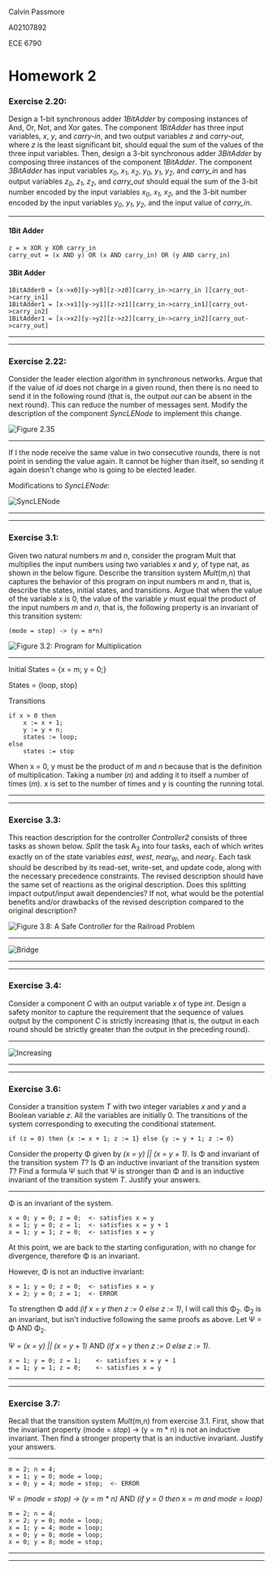 Calvin Passmore

A02107892

ECE 6790

# Homework 2

### __Exercise 2.20__:
Design a 1-bit synchronous adder *1BitAdder* by composing instances of And, Or, Not, and Xor gates.
The component *1BitAdder* has three input variables, *x*, *y*, and _carry-in_, and two output variables *z* and *carry-out*, where *z* is the least significant bit, should equal the sum of the values of the three input variables.
Then, design a 3-bit synchronous adder *3BitAdder* by composing three instances of the component *1BitAdder*. The component *3BitAdder* has input variables *x<sub>0</sub>*, *x<sub>1</sub>*, *x<sub>2</sub>*, *y<sub>0</sub>*, *y<sub>1</sub>*, *y<sub>2</sub>*, and *carry_in* and has output variables *z<sub>0</sub>*, *z<sub>1</sub>*, *z<sub>2</sub>*, and *carry_out* should equal the sum of the 3-bit number encoded by the input variables *x<sub>0</sub>*, *x<sub>1</sub>*,  *x<sub>2</sub>*, and the 3-bit number encoded by the input variables *y<sub>0</sub>*, *y<sub>1</sub>*, *y<sub>2</sub>*, and the input value of *carry_in*.
___
#### 1Bit Adder

    z = x XOR y XOR carry_in
    carry_out = (x AND y) OR (x AND carry_in) OR (y AND carry_in)

#### 3Bit Adder

    1BitAdder0 = [x->x0][y->y0][z->z0][carry_in->carry_in ][carry_out->carry_in1]
    1BitAdder1 = [x->x1][y->y1][z->z1][carry_in->carry_in1][carry_out->carry_in2]
    1BitAdder1 = [x->x2][y->y2][z->z2][carry_in->carry_in2][carry_out->carry_out]
___
___
<div style="page-break-after: always;"></div>

### __Exercise 2.22__:
Consider the leader election algorithm in synchronous networks.
Argue that if the value of *id* does not charge in a given round, then there is no need to send it in the following round (that is, the output *out* can be absent in the next round).
This can reduce the number of messages sent.
Modify the description of the component *SyncLENode* to implement this change.

![Figure 2.35](./Figure2.35.png)
___

If I the node receive the same value in two consecutive rounds, there is not point in sending the value again.
It cannot be higher than itself, so sending it again doesn't change who is going to be elected leader.

Modifications to *SyncLENode*:

![SyncLENode](./SyncLENode.drawio.png)

___
___
<div style="page-break-after: always;"></div>

### __Exercise 3.1__:
Given two natural numbers *m* and *n*, consider the program Mult that multiplies the input numbers using two variables *x* and *y*, of type nat, as shown in the below figure.
Describe the transition system *Mult*(m,n) that captures the behavior of this program on input numbers *m* and *n*, that is, describe the states, initial states, and transitions.
Argue that when the value of the variable *x* is 0, the value of the variable *y* must equal the product of the input numbers *m* and *n*, that is, the following property is an invariant of this transition system:

```
(mode = stop) -> (y = m*n)
```
![Figure 3.2: Program for Multiplication](./Figure3.2.png)
___

Initial States = {x = m; y = 0;}

States = {loop, stop}

Transitions

    if x > 0 then
        x := x + 1;
        y := y + n;
        states := loop;
    else
        states := stop

When x = 0, y must be the product of *m* and *n* because that is the definition of multiplication. Taking a number (*n*) and adding it to itself a number of times (*m*). x is set to the number of times and y is counting the running total.
___
___
<div style="page-break-after: always;"></div>

### __Exercise 3.3__:
This reaction description for the controller *Controller2* consists of three tasks as shown below.
*Split* the task A<sub>3</sub> into four tasks, each of which writes exactly on of the state variables *east*, *west*, *near<sub>W</sub>*, and *near<sub>E</sub>*.
Each task should be described by its read-set, write-set, and update code, along with the necessary precedence constraints.
The revised description should have the same set of reactions as the original description.
Does this splitting impact output/input await dependencies?
If not, what would be the potential benefits and/or drawbacks of the revised description compared to the original description?

![Figure 3.8: A Safe Controller for the Railroad Problem](./Figure3.8.png)
___

![Bridge](./Bridge.drawio.png)
___
___
<div style="page-break-after: always;"></div>

### __Exercise 3.4__:
Consider a component *C* with an output variable *x* of type *int*.
Design a safety monitor to capture the requirement that the sequence of values output by the component *C* is strictly increasing (that is, the output in each round should be strictly greater than the output in the preceding round).
___

![Increasing](./increasing.drawio.png)
___
___
<div style="page-break-after: always;"></div>

### __Exercise 3.6__:
Consider a transition system *T* with two integer variables *x* and *y* and a Boolean variable *z*.
All the variables are initially 0.
The transitions of the system corresponding to executing the conditional statement.

    if (z = 0) then {x := x + 1; z := 1} else {y := y + 1; z := 0}

Consider the property &Phi; given by *(x = y) || (x = y + 1)*.
Is &Phi; and invariant of the transition system *T*? Is &Phi; an inductive invariant of the transition system *T*?
Find a formula &Psi; such that &Psi; is stronger than &Phi; and is an inductive invariant of the transition system *T*.
Justify your answers.
___
&Phi; is an invariant of the system.

    x = 0; y = 0; z = 0;  <- satisfies x = y
    x = 1; y = 0; z = 1;  <- satisfies x = y + 1
    x = 1; y = 1; z = 0;  <- satisfies x = y

At this point, we are back to the starting configuration, with no change for divergence, therefore &Phi; is an invariant.

However, &Phi; is not an inductive invariant:

    x = 1; y = 0; z = 0;  <- satisfies x = y
    x = 2; y = 0; z = 1;  <- ERROR

To strengthen &Phi; add *(if x = y then z := 0 else z := 1)*, I will call this &Phi;<sub>2</sub>. &Phi;<sub>2</sub> is an invariant, but isn't inductive following the same proofs as above.
Let &Psi; = &Phi; AND &Phi;<sub>2</sub>.

&Psi; = *(x = y) || (x = y + 1)* AND *(if x = y then z := 0 else z := 1)*.

    x = 1; y = 0; z = 1;    <- satisfies x = y + 1
    x = 1; y = 1; z = 0;    <- satisfies x = y
___
___
<div style="page-break-after: always;"></div>

### __Exercise 3.7__:
Recall that the transition system *Mult*(m,n) from exercise 3.1.
First, show that the invariant property (mode = *stop*) -> (y = m * n) is not an inductive invariant.
Then find a stronger property that is an inductive invariant.
Justify your answers.
___

    m = 2; n = 4;
    x = 1; y = 0; mode = loop;
    x = 0; y = 4; mode = stop;  <- ERROR

&Psi; = *(mode = stop) -> (y = m * n)* AND *(if y = 0 then x = m and mode = loop)*

    m = 2; n = 4;
    x = 2; y = 0; mode = loop;
    x = 1; y = 4; mode = loop;
    x = 0; y = 8; mode = loop;
    x = 0; y = 8; mode = stop;
___
___
